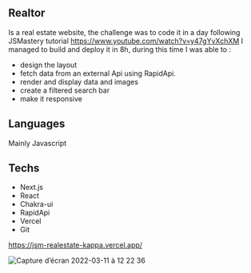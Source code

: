 ## Realtor

Is a real estate website, the challenge was to code it in a day following JSMastery tutorial https://www.youtube.com/watch?v=y47gYvXchXM
I managed to build and deploy it in 8h, during this time I was able to :
- design the layout
- fetch data from an external Api using RapidApi.
- render and display data and images 
- create a filtered search bar 
- make it responsive


## Languages

Mainly Javascript

## Techs

- Next.js
- React
- Chakra-ui
- RapidApi
- Vercel
- Git


https://jsm-realestate-kappa.vercel.app/


![Capture d’écran 2022-03-11 à 12 22 36](https://user-images.githubusercontent.com/91221709/157857963-cbd02478-6e90-4d08-b6bf-7eff8321b1ce.png)

